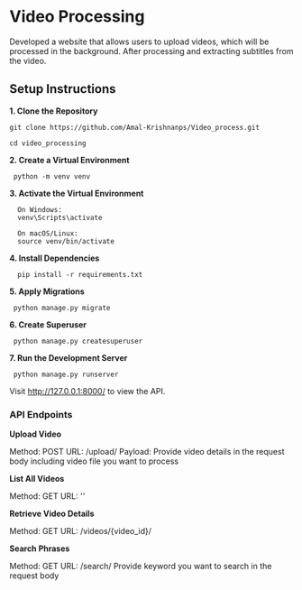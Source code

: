 # Video Processing
Developed a website that allows users to upload videos, which will be processed in the background. After processing and extracting subtitles from the video.

## Setup Instructions
**1. Clone the Repository**

    git clone https://github.com/Amal-Krishnanps/Video_process.git
    
    cd video_processing

**2. Create a Virtual Environment**
   
     python -m venv venv
   
 **3. Activate the Virtual Environment**
 
      On Windows:
      venv\Scripts\activate
     
      On macOS/Linux:
      source venv/bin/activate
   
**4. Install Dependencies**

      pip install -r requirements.txt

**5. Apply Migrations**

     python manage.py migrate

**6. Create Superuser**

     python manage.py createsuperuser

**7. Run the Development Server**

     python manage.py runserver

Visit http://127.0.0.1:8000/ to view the API.

### API Endpoints
   
 **Upload Video**
  
  Method: POST
  URL: /upload/
  Payload: Provide video details in the request body including video file you want to process

**List All Videos**

  Method: GET
  URL: ''

**Retrieve Video Details**

  Method: GET
  URL: /videos/{video_id}/

**Search Phrases**

  Method: GET
  URL: /search/
  Provide keyword you want to search in the request body
